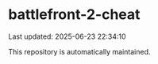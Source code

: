 # battlefront-2-cheat

Last updated: 2025-06-23 22:34:10

This repository is automatically maintained.
